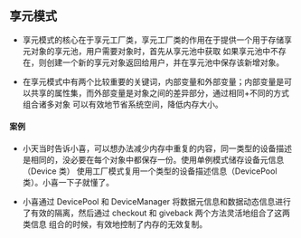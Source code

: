  ## 享元模式
 
 - 享元模式的核心在于享元工厂类，享元工厂类的作用在于提供一个用于存储享元对象的享元池，用户需要对象时，首先从享元池中获取
   如果享元池中不存在，则创建一个新的享元对象返回给用户，并在享元池中保存该新增对象。

- 在享元模式中有两个比较重要的关键词，内部变量和外部变量；内部变量是可以共享的属性集，而外部变量是对象之间的差异部分，通过相同+不同的方式组合诸多对象
  可以有效地节省系统空间，降低内存大小。
 
 
#### 案例

- 小天当时告诉小喜，可以想办法减少内存中重复的内容，同一类型的设备描述是相同的，没必要在每个对象中都保存一份。使用单例模式储存设备元信息（Device 类）
  使用工厂模式复用一个类型的设备描述信息（DevicePool 类）。小喜一下子就懂了。

- 小喜通过 DevicePool 和 DeviceManager 将数据元信息和数据动态信息进行了有效的隔离，然后通过 checkout 和 giveback 两个方法灵活地组合了这两类信息
  组合的时候，有效地控制了内存的无效复制。
